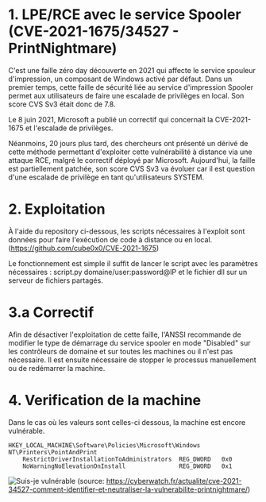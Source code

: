 # 1. LPE/RCE avec le service Spooler (CVE-2021-1675/34527 - PrintNightmare)


C'est une faille zéro day découverte en 2021 qui affecte le service spouleur d'impression, un composant de Windows activé par défaut. Dans un premier temps, cette faille de sécurité liée au service d'impression Spooler permet aux utilisateurs de faire une escalade de privilèges en local. Son score CVS Sv3 était donc de 7.8.

Le 8 juin 2021, Microsoft a publié un correctif qui concernait la CVE-2021-1675 et l'escalade de privilèges.

Néanmoins, 20 jours plus tard, des chercheurs ont présenté un dérivé de cette méthode permettant d'exploiter cette vulnérabilité à distance via une attaque RCE, malgré le correctif déployé par Microsoft. Aujourd'hui, la faille est partiellement patchée, son score CVS Sv3 va évoluer car il est question d'une escalade de privilège en tant qu'utilisateurs SYSTEM.

# 2. Exploitation

À l'aide du repository ci-dessous, les scripts nécessaires à l'exploit sont données pour faire l'exécution de code à distance ou en local.
(https://github.com/cube0x0/CVE-2021-1675)

Le fonctionnement est simple il suffit de lancer le script avec les paramètres nécessaires : script.py domaine/user:password@IP et le fichier dll sur un serveur de fichiers partagés.

# 3.a Correctif

Afin de désactiver l'exploitation de cette faille, l'ANSSI recommande de modifier le type de démarrage du service spooler en mode "Disabled" sur les contrôleurs de domaine et sur toutes les machines ou il n'est pas nécessaire. Il est ensuite nécessaire de stopper le processus manuellement ou de redémarrer la machine.

# 4. Verification de la machine

Dans le cas où les valeurs sont celles-ci dessous, la machine est encore vulnérable.
```
HKEY_LOCAL_MACHINE\Software\Policies\Microsoft\Windows NT\Printers\PointAndPrint
    RestrictDriverInstallationToAdministrators  REG_DWORD   0x0
    NoWarningNoElevationOnInstall               REG_DWORD   0x1
````

![Suis-je vulnérable](https://cyberwatch.fr/wp-content/uploads/2021/07/Spooler_schema8-1-1820x2048.jpg)
(source: https://cyberwatch.fr/actualite/cve-2021-34527-comment-identifier-et-neutraliser-la-vulnerabilite-printnightmare/)






